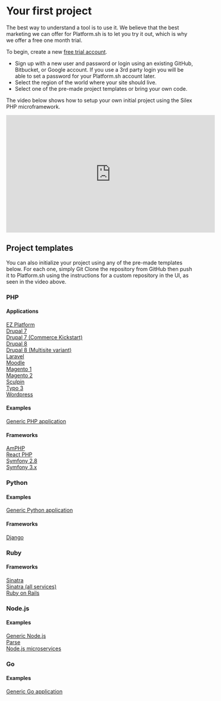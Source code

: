 # Your first project

The best way to understand a tool is to use it.  We believe that the best marketing we can offer for Platform.sh is to let you try it out, which is why we offer a free one month trial.

To begin, create a new [free trial account](https://accounts.platform.sh/platform/trial/general/setup).

* Sign up with a new user and password or login using an existing GitHub, Bitbucket, or Google account.  If you use a 3rd party login you will be able to set a password for your Platform.sh account later.
* Select the region of the world where your site should live.
* Select one of the pre-made project templates or bring your own code.

The video below shows how to setup your own initial project using the Silex PHP microframework.

<iframe width="560" height="315" src="https://www.youtube.com/embed/upxdYc3Ti88" frameborder="0" allowfullscreen></iframe>

## Project templates

You can also initialize your project using any of the pre-made templates below.  For each one, simply Git Clone the repository from GitHub then push it to Platform.sh using the instructions for a custom repository in the UI, as seen in the video above.

### PHP

<section class="examples-lists">

<div>
  <h4>Applications</h4>
  <a href="https://github.com/platformsh/platformsh-example-ezplatform">EZ Platform</a><br />
  <a href="https://github.com/platformsh/platformsh-example-drupal7">Drupal 7</a><br />
  <a href="https://github.com/platormsh/platformsh-example-drupalcommerce7">Drupal 7 (Commerce Kickstart)</a><br />
  <a href="https://github.com/platformsh/platformsh-example-drupal8">Drupal 8</a><br />
  <a href="https://github.com/plaformsh/platformsh-example-drupal8-multisite">Drupal 8 (Multisite variant)</a><br />
  <a href="https://github.com/platformsh/platformsh-example-laravel">Laravel</a><br />
  <a href="https://github.com/platformsh/platformsh-example-moodle">Moodle</a><br />
  <a href="https://github.com/platformsh/platformsh-example-laravel">Magento 1</a><br />
  <a href="https://github.com/platformsh/platformsh-example-magento">Magento 2</a><br />
  <a href="https://github.com/platformsh/platformsh-example-sculpin">Sculpin</a><br />
  <a href="https://github.com/platformsh/platformsh-example-typo3">Typo 3</a><br />
  <a href="https://github.com/platformsh/platformsh-example-wordpress">Wordpress</a>
</div>

<div>
  <h4>Examples</h4>
  <a href="https://github.com/platformsh/platformsh-example-php">Generic PHP application</a><br />
</div>


<div>
  <h4>Frameworks</h4>
  <a href="https://github.com/platformsh/platformsh-example-amphp">AmPHP</a><br />
  <a href="https://github.com/platformsh/platformsh-example-reactphp">React PHP</a><br />
  <a href="https://github.com/platformsh/platformsh-example-symfony/tree/2.8">Symfony 2.8</a><br />
  <a href="https://github.com/platformsh/platformsh-example-symfony/tree/3.0">Symfony 3.x</a><br />
</div>

</section>

### Python

<section class="examples-lists">

<div>
  <h4>Examples</h4>
  <a href="https://github.com/platformsh/platformsh-example-python">Generic Python application</a><br />
</div>

<div>
  <h4>Frameworks</h4>
  <a href="https://github.com/platformsh/platformsh-example-django">Django</a>
</div>

</section>

### Ruby

<section class="examples-lists">

<div>
  <h4>Frameworks</h4>
  <a href="https://github.com/platformsh/platformsh-example-sinatra">Sinatra</a><br />
  <a href="https://github.com/platformsh/platformsh-example-ruby-sinatra-all-the-services">Sinatra (all services)</a><br />
  <a href="https://github.com/platformsh/platformsh-example-rails">Ruby on Rails</a>
</div>

</section>

### Node.js

<section class="examples-lists">

<div>
  <h4>Examples</h4>
  <a href="https://github.com/platformsh/platformsh-example-nodejs">Generic Node.js</a><br />
  <a href="https://github.com/platformsh/platformsh-example-parseit">Parse</a><br />
  <a href="https://github.com/platformsh/platformsh-example-nodejs-microservices">Node.js microservices</a>
</div>

</section>

### Go

<section class="examples-lists">

<div>
  <h4>Examples</h4>
  <a href="https://github.com/platformsh/platformsh-example-golang">Generic Go application</a>
</div>

</section>
